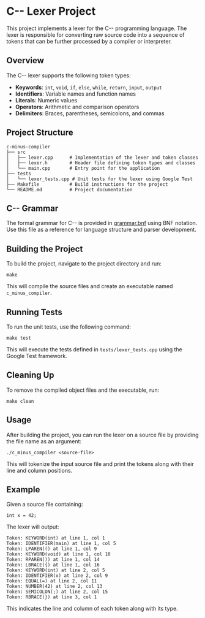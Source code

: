 # C-- Lexer Project

This project implements a lexer for the C-- programming language. The lexer is responsible for converting raw source code into a sequence of tokens that can be further processed by a compiler or interpreter.

## Overview

The C-- lexer supports the following token types:

- **Keywords**: `int`, `void`, `if`, `else`, `while`, `return`, `input`, `output`
- **Identifiers**: Variable names and function names
- **Literals**: Numeric values
- **Operators**: Arithmetic and comparison operators
- **Delimiters**: Braces, parentheses, semicolons, and commas

## Project Structure

```
c-minus-compiler
├── src
│   ├── lexer.cpp      # Implementation of the lexer and token classes
│   ├── lexer.h        # Header file defining token types and classes
│   └── main.cpp       # Entry point for the application
├── tests
│   └── lexer_tests.cpp # Unit tests for the lexer using Google Test
├── Makefile           # Build instructions for the project
└── README.md          # Project documentation
```

## C-- Grammar

The formal grammar for C-- is provided in [grammar.bnf](grammar.bnf) using BNF notation.  
Use this file as a reference for language structure and parser development.

## Building the Project

To build the project, navigate to the project directory and run:

```
make
```

This will compile the source files and create an executable named `c_minus_compiler`.

## Running Tests

To run the unit tests, use the following command:

```
make test
```

This will execute the tests defined in `tests/lexer_tests.cpp` using the Google Test framework.

## Cleaning Up

To remove the compiled object files and the executable, run:

```
make clean
```

## Usage

After building the project, you can run the lexer on a source file by providing the file name as an argument:

```
./c_minus_compiler <source-file>
```

This will tokenize the input source file and print the tokens along with their line and column positions.

## Example

Given a source file containing:

```
int x = 42;
```

The lexer will output:

```
Token: KEYWORD(int) at line 1, col 1
Token: IDENTIFIER(main) at line 1, col 5
Token: LPAREN(() at line 1, col 9
Token: KEYWORD(void) at line 1, col 10
Token: RPAREN()) at line 1, col 14
Token: LBRACE({) at line 1, col 16
Token: KEYWORD(int) at line 2, col 5
Token: IDENTIFIER(x) at line 2, col 9
Token: EQUAL(=) at line 2, col 11
Token: NUMBER(42) at line 2, col 13
Token: SEMICOLON(;) at line 2, col 15
Token: RBRACE(}) at line 3, col 1
``` 

This indicates the line and column of each token along with its type.
